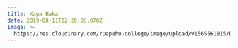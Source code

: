 ```yaml
---
title: Kapa Haka
date: 2019-08-11T22:20:06.078Z
image: >-
  https://res.cloudinary.com/ruapehu-college/image/upload/v1565561815/DSC05217_qfayxd.jpg
---
```


